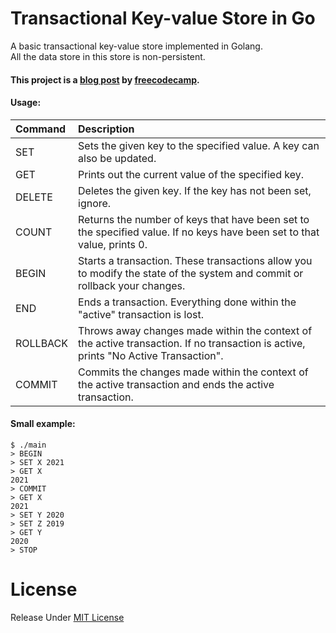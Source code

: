 # Transactional Key-value Store in Go

A basic transactional key-value store implemented in Golang.  
All the data store in this store is non-persistent.

#### This project is a [blog post](https://www.freecodecamp.org/news/design-a-key-value-store-in-go/) by [freecodecamp](https://www.freecodecamp.org/).

#### Usage:

|Command|Description|
|:------|:----------|
|SET|Sets the given key to the specified value. A key can also be updated.|
|GET|Prints out the current value of the specified key.|
|DELETE|Deletes the given key. If the key has not been set, ignore.|
|COUNT|Returns the number of keys that have been set to the specified value. If no keys have been set to that value, prints 0.|
|BEGIN|Starts a transaction. These transactions allow you to modify the state of the system and commit or rollback your changes.|
|END|Ends a transaction. Everything done within the "active" transaction is lost.|
|ROLLBACK|Throws away changes made within the context of the active transaction. If no transaction is active, prints "No Active Transaction".|
|COMMIT|Commits the changes made within the context of the active transaction and ends the active transaction.|


#### Small example:

```console
$ ./main
> BEGIN
> SET X 2021
> GET X
2021
> COMMIT
> GET X
2021
> SET Y 2020
> SET Z 2019
> GET Y
2020
> STOP
```

# License
Release Under [MIT License](https://github.com/sreekesari-vangeepuram/random-projects/blob/main/LICENSE)
